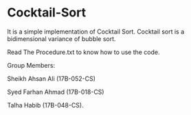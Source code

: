 # Cocktail-Sort
It is a simple implementation of Cocktail Sort.
Cocktail sort is a bidimensional variance of bubble sort.

Read The Procedure.txt to know how to use the code.

Group Members:

Sheikh Ahsan Ali  (17B-052-CS)

Syed Farhan Ahmad (17B-018-CS)

Talha Habib       (17B-048-CS).
